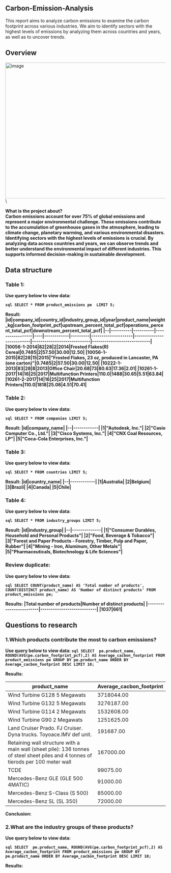 ## Carbon-Emission-Analysis

This report aims to analyze carbon emissions to examine the carbon footprint across various industries. We aim to identify sectors with the highest levels of emissions by analyzing them across countries and years, as well as to uncover trends.

## Overview

<img width="640" height="427" alt="image" src="https://github.com/user-attachments/assets/d9a52d41-013e-4111-b000-fe0f832b34f1" />\

<b>What is the project about? <b>\
Carbon emissions account for over 75% of global emissions and represent a major environmental challenge. These emissions contribute to the accumulation of greenhouse gases in the atmosphere, leading to climate change, planetary warming, and various environmental disasters. Identifying sectors with the highest levels of emissions is crucial. By analyzing data across countries and years, we can observe trends and better understand the environmental impact of different industries. This supports informed decision-making in sustainable development.

## Data structure
### Table 1:

Use query below to view data:

``sql
SELECT *
FROM product_emissions pe 
LIMIT 5;``

Result:
|id|company_id|country_id|industry_group_id|year|product_name|weight_kg|carbon_footprint_pcf|upstream_percent_total_pcf|operations_percent_total_pcf|downstream_percent_total_pcf|
|--|----------|----------|-----------------|----|------------|---------|--------------------|--------------------------|----------------------------|----------------------------|
|10056-1-2014|82|28|2|2014|Frosted Flakes(R) Cereal|0.7485|2|57.50|30.00|12.50|
|10056-1-2015|82|28|15|2015|"Frosted Flakes, 23 oz, produced in Lancaster, PA (one carton)"|0.7485|2|57.50|30.00|12.50|
|10222-1-2013|83|28|8|2013|Office Chair|20.68|73|80.63|17.36|2.01|
|10261-1-2017|14|16|25|2017|Multifunction Printers|110.0|1488|30.65|5.51|63.84|
|10261-2-2017|14|16|25|2017|Multifunction Printers|110.0|1818|25.08|4.51|70.41|

### Table 2:

Use query below to view data:

``sql
SELECT * FROM companies
LIMIT 5;``

Result:
|id|company_name|
|--|------------|
|1|"Autodesk, Inc."|
|2|"Casio Computer Co., Ltd."|
|3|"Cisco Systems, Inc."|
|4|"CNX Coal Resources, LP"|
|5|"Coca-Cola Enterprises, Inc."|


### Table 3:

Use query below to view data:

``sql
SELECT * FROM countries
LIMIT 5;``

Result:
|id|country_name|
|--|------------|
|1|Australia|
|2|Belgium|
|3|Brazil|
|4|Canada|
|5|Chile|


### Table 4:

Use query below to view data:

``sql
SELECT * FROM industry_groups
LIMIT 5;``

Result:
|id|industry_group|
|--|--------------|
|1|"Consumer Durables, Household and Personal Products"|
|2|"Food, Beverage & Tobacco"|
|3|"Forest and Paper Products - Forestry, Timber, Pulp and Paper, Rubber"|
|4|"Mining - Iron, Aluminum, Other Metals"|
|5|"Pharmaceuticals, Biotechnology & Life Sciences"|


### Review duplicate:

Use query below to view data:

``sql
SELECT COUNT(product_name) AS 'Total number of products',
       COUNT(DISTINCT product_name) AS 'Number of distinct products'
FROM product_emissions pe;``

Results:
|Total number of products|Number of distinct products|
|------------------------|---------------------------|
|1037|661|

## Questions to research
### 1.Which products contribute the most to carbon emissions?

Use query below to view data:
``sql
SELECT 
    pe.product_name,
    ROUND(AVG(pe.carbon_footprint_pcf),2) AS Average_cacbon_footprint
FROM product_emissions pe
GROUP BY pe.product_name
ORDER BY Average_cacbon_footprint DESC
LIMIT 10;``

Results:

|product_name|Average_cacbon_footprint|
|------------|------------------------|
|Wind Turbine G128 5 Megawats|3718044.00|
|Wind Turbine G132 5 Megawats|3276187.00|
|Wind Turbine G114 2 Megawats|1532608.00|
|Wind Turbine G90 2 Megawats|1251625.00|
|Land Cruiser Prado. FJ Cruiser. Dyna trucks. Toyoace.IMV def unit.|191687.00|
|Retaining wall structure with a main wall (sheet pile): 136 tonnes of steel sheet piles and 4 tonnes of tierods per 100 meter wall|167000.00|
|TCDE|99075.00|
|Mercedes-Benz GLE (GLE 500 4MATIC)|91000.00|
|Mercedes-Benz S-Class (S 500)|85000.00|
|Mercedes-Benz SL (SL 350)|72000.00|

Conclusion:



### 2.What are the industry groups of these products?

Use query below to view data:

``sql
SELECT 
    pe.product_name,
    ROUND(AVG(pe.carbon_footprint_pcf),2) AS Average_cacbon_footprint
FROM product_emissions pe
GROUP BY pe.product_name
ORDER BY Average_cacbon_footprint DESC
LIMIT 10;``

Results:


